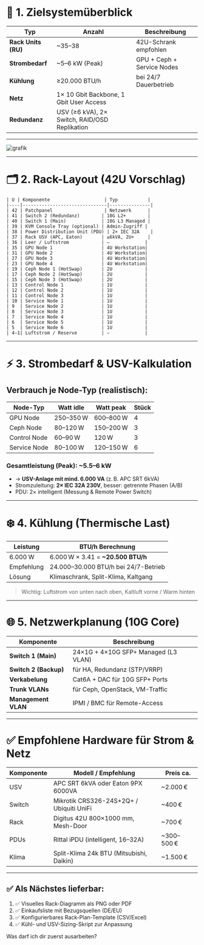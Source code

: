 

# 🧱 **1. Zielsystemüberblick**

| Typ                 | Anzahl                                        | Beschreibung               |
| ------------------- | --------------------------------------------- | -------------------------- |
| **Rack Units (RU)** | \~35–38                                       | 42U-Schrank empfohlen      |
| **Strombedarf**     | \~5–6 kW (Peak)                               | GPU + Ceph + Service Nodes |
| **Kühlung**         | ≥20.000 BTU/h                                 | bei 24/7 Dauerbetrieb      |
| **Netz**            | 1× 10 Gbit Backbone, 1 Gbit User Access       |                            |
| **Redundanz**       | USV (≥6 kVA), 2× Switch, RAID/OSD Replikation |                            |


---
![grafik](https://github.com/user-attachments/assets/16cfca9d-6506-48a7-9e1d-2b746bd031ff)

---

# 🗂️ **2. Rack-Layout (42U Vorschlag)**

```text
| U | Komponente                    | Typ           |
|----|-------------------------------|---------------|
| 42 | Patchpanel                   | Netzwerk      |
| 41 | Switch 2 (Redundanz)        | 10G L2+        |
| 40 | Switch 1 (Main)             | 10G L3 Managed |
| 39 | KVM Console Tray (optional) | Admin-Zugriff |
| 38 | Power Distribution Unit (PDU) | 2× IEC 32A    |
| 37 | Rack USV (APC, Eaton)       | ≥6kVA, 2U+     |
| 36 | Leer / Luftstrom            | –             |
| 35 | GPU Node 1                  | 4U Workstation|
| 31 | GPU Node 2                  | 4U Workstation|
| 27 | GPU Node 3                  | 4U Workstation|
| 23 | GPU Node 4                  | 4U Workstation|
| 19 | Ceph Node 1 (HotSwap)       | 2U            |
| 17 | Ceph Node 2 (HotSwap)       | 2U            |
| 15 | Ceph Node 3 (HotSwap)       | 2U            |
| 13 | Control Node 1              | 1U            |
| 12 | Control Node 2              | 1U            |
| 11 | Control Node 3              | 1U            |
| 10 | Service Node 1              | 1U            |
| 9  | Service Node 2              | 1U            |
| 8  | Service Node 3              | 1U            |
| 7  | Service Node 4              | 1U            |
| 6  | Service Node 5              | 1U            |
| 5  | Service Node 6              | 1U            |
| 4–1| Luftstrom / Reserve         | –             |
```

---

# ⚡ **3. Strombedarf & USV-Kalkulation**

## Verbrauch je Node-Typ (realistisch):

| Node-Typ     | Watt idle | Watt peak | Stück |
| ------------ | --------- | --------- | ----- |
| GPU Node     | 250–350 W | 600–800 W | 4     |
| Ceph Node    | 80–120 W  | 150–200 W | 3     |
| Control Node | 60–90 W   | 120 W     | 3     |
| Service Node | 80–100 W  | 120–150 W | 6     |

### **Gesamtleistung (Peak): \~5.5–6 kW**

* → **USV-Anlage mit mind. 6.000 VA** (z. B. APC SRT 6kVA)
* Stromzuleitung: **2× IEC 32A 230V**, besser: getrennte Phasen (A/B)
* PDU: 2× intelligent (Messung & Remote Power Switch)

---

# ❄️ **4. Kühlung (Thermische Last)**

| Leistung   | BTU/h Berechnung                     |
| ---------- | ------------------------------------ |
| 6.000 W    | 6.000 W × 3.41 = **\~20.500 BTU/h**  |
| Empfehlung | 24.000–30.000 BTU/h bei 24/7-Betrieb |
| Lösung     | Klimaschrank, Split-Klima, Kaltgang  |

> Wichtig: Luftstrom von unten nach oben, Kaltluft vorne / Warm hinten

---

# 🌐 **5. Netzwerkplanung (10G Core)**

| Komponente            | Beschreibung                         |
| --------------------- | ------------------------------------ |
| **Switch 1 (Main)**   | 24×1G + 4×10G SFP+ Managed (L3 VLAN) |
| **Switch 2 (Backup)** | für HA, Redundanz (STP/VRRP)         |
| **Verkabelung**       | Cat6A + DAC für 10G SFP+ Ports       |
| **Trunk VLANs**       | für Ceph, OpenStack, VM-Traffic      |
| **Management VLAN**   | IPMI / BMC für Remote-Access         |

---

# ✅ **Empfohlene Hardware für Strom & Netz**

| Komponente | Modell / Empfehlung                      | Preis ca.   |
| ---------- | ---------------------------------------- | ----------- |
| USV        | APC SRT 6kVA oder Eaton 9PX 6000VA       | \~2.000 €   |
| Switch     | Mikrotik CRS326-24S+2Q+ / Ubiquiti UniFi | \~400 €     |
| Rack       | Digitus 42U 800×1000 mm, Mesh-Door       | \~700 €     |
| PDUs       | Rittal iPDU (intelligent, 16–32A)        | \~300–500 € |
| Klima      | Split-Klima 24k BTU (Mitsubishi, Daikin) | \~1.500 €   |

---

## ✅ Als Nächstes lieferbar:

1. ✅ Visuelles Rack-Diagramm als PNG oder PDF
2. ✅ Einkaufsliste mit Bezugsquellen (DE/EU)
3. ✅ Konfigurierbares Rack-Plan-Template (CSV/Excel)
4. ✅ Kühl- und USV-Sizing-Skript zur Anpassung

Was darf ich dir zuerst ausarbeiten?
